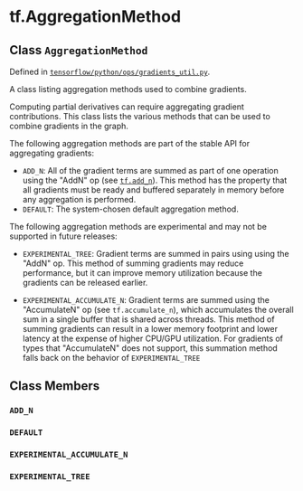 <div itemscope itemtype="http://developers.google.com/ReferenceObject">
<meta itemprop="name" content="tf.AggregationMethod" />
<meta itemprop="path" content="Stable" />
<meta itemprop="property" content="ADD_N"/>
<meta itemprop="property" content="DEFAULT"/>
<meta itemprop="property" content="EXPERIMENTAL_ACCUMULATE_N"/>
<meta itemprop="property" content="EXPERIMENTAL_TREE"/>
</div>

# tf.AggregationMethod

## Class `AggregationMethod`





Defined in [`tensorflow/python/ops/gradients_util.py`](/code/stable/tensorflow/python/ops/gradients_util.py).

A class listing aggregation methods used to combine gradients.

Computing partial derivatives can require aggregating gradient
contributions. This class lists the various methods that can
be used to combine gradients in the graph.

The following aggregation methods are part of the stable API for
aggregating gradients:

*  `ADD_N`: All of the gradient terms are summed as part of one
   operation using the "AddN" op (see <a href="../tf/math/add_n.md"><code>tf.add_n</code></a>). This
   method has the property that all gradients must be ready and
   buffered separately in memory before any aggregation is performed.
*  `DEFAULT`: The system-chosen default aggregation method.

The following aggregation methods are experimental and may not
be supported in future releases:

* `EXPERIMENTAL_TREE`: Gradient terms are summed in pairs using
  using the "AddN" op. This method of summing gradients may reduce
  performance, but it can improve memory utilization because the
  gradients can be released earlier.

* `EXPERIMENTAL_ACCUMULATE_N`: Gradient terms are summed using the
  "AccumulateN" op (see `tf.accumulate_n`), which accumulates the
  overall sum in a single buffer that is shared across threads.
  This method of summing gradients can result in a lower memory footprint
  and lower latency at the expense of higher CPU/GPU utilization.
  For gradients of types that "AccumulateN" does not support, this
  summation method falls back on the behavior of `EXPERIMENTAL_TREE`

## Class Members

<h3 id="ADD_N"><code>ADD_N</code></h3>

<h3 id="DEFAULT"><code>DEFAULT</code></h3>

<h3 id="EXPERIMENTAL_ACCUMULATE_N"><code>EXPERIMENTAL_ACCUMULATE_N</code></h3>

<h3 id="EXPERIMENTAL_TREE"><code>EXPERIMENTAL_TREE</code></h3>

